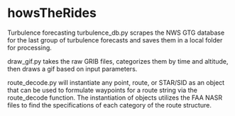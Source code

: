 # howsTheRides
Turbulence forecasting
turbulence_db.py scrapes the NWS GTG database for the last group of turbulence forecasts and saves them in a local folder for processing.

draw_gif.py takes the raw GRIB files, categorizes them by time and altitude, then draws a gif based on input parameters.

route_decode.py will instantiate any point, route, or STAR/SID as an object that can be used to formulate waypoints for a route string via the route_decode function. The instantiation of objects utilizes the FAA NASR files to find the specifications of each category of the route structure.
